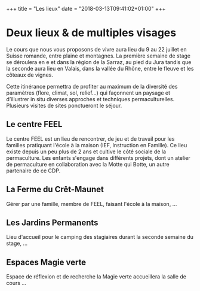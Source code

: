 +++
title = "Les lieux"
date = "2018-03-13T09:41:02+01:00"
+++

# Deux lieux & de multiples visages

Le cours que nous vous proposons de vivre aura lieu du 9 au 22 juillet en Suisse romande, entre plaine et montagnes. La première semaine de stage se déroulera en e et dans la région de la Sarraz, au pied du Jura tandis que la seconde aura lieu en Valais, dans la vallée du Rhône, entre le  fleuve et les côteaux de vignes.

Cette itinérance permettra de profiter au maximum de la diversité des paramètres (flore, climat, sol, relief...) qui façonnent un paysage et d’illustrer in situ diverses approches et techniques permaculturelles. Plusieurs visites de sites ponctueront le séjour.

## Le centre FEEL

Le centre FEEL est un lieu de rencontrer, de jeu et de travail pour les familles pratiquant l'école à la maison (IEF, Instruction en Famille). Ce lieu existe depuis un peu plus de 2 ans et cultive le côté sociale de la permaculture. Les enfants s'engage dans différents projets, dont un atelier de permaculture en collaboration avec la Motte qui Botte, un autre partenaire de ce CDP.

## La Ferme du Crêt-Maunet

Gérer par une famille, membre de FEEL, faisant l'école à la maison, ...

## Les Jardins Permanents

Lieu d'accueil pour le camping des stagiaires durant la seconde semaine du stage, ...

## Espaces Magie verte

Espace de réflexion et de recherche la Magie verte accueillera la salle de cours ...
